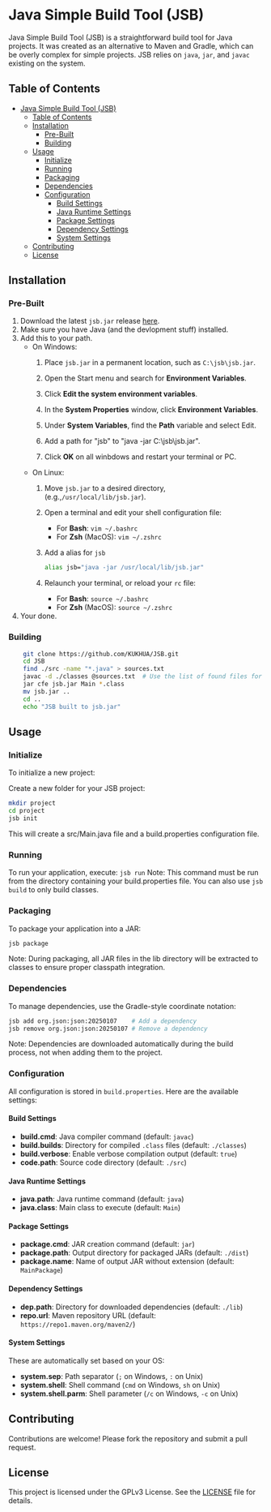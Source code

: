 # Java Simple Build Tool (JSB)

Java Simple Build Tool (JSB) is a straightforward build tool for Java projects. It was created as an alternative to Maven and Gradle, which can be overly complex for simple projects. JSB relies on `java`, `jar`, and `javac` existing on the system.

## Table of Contents
- [Java Simple Build Tool (JSB)](#java-simple-build-tool-jsb)
  - [Table of Contents](#table-of-contents)
  - [Installation](#installation)
    - [Pre-Built](#pre-built)
    - [Building](#building)
  - [Usage](#usage)
    - [Initialize](#initialize)
    - [Running](#running)
    - [Packaging](#packaging)
    - [Dependencies](#dependencies)
    - [Configuration](#configuration)
      - [Build Settings](#build-settings)
      - [Java Runtime Settings](#java-runtime-settings)
      - [Package Settings](#package-settings)
      - [Dependency Settings](#dependency-settings)
      - [System Settings](#system-settings)
  - [Contributing](#contributing)
  - [License](#license)


## Installation
### Pre-Built
1. Download the latest `jsb.jar` release [here](https://github.com/KUKHUA/JSB/releases).
3. Make sure you have Java (and the devlopment stuff) installed.
2. Add this to your path.
    * On Windows:
        1.  Place `jsb.jar` in a permanent location, such as `C:\jsb\jsb.jar`.

        2.  Open the Start menu and search for **Environment Variables**.

        3.  Click **Edit the system environment variables**.

        4.  In the **System Properties** window, click **Environment Variables**.

        5.  Under **System Variables**, find the **Path** variable and select Edit.

        6. Add a path for "jsb" to "java -jar C:\jsb\jsb.jar".

        7.  Click **OK** on all winbdows and restart your terminal or PC.
    * On Linux:
        1.  Move `jsb.jar` to a desired directory, (e.g.,`/usr/local/lib/jsb.jar`).

        2.  Open a terminal and edit your shell configuration file:
            * For **Bash**: `vim ~/.bashrc`
            * For **Zsh** (MacOS): `vim ~/.zshrc`

        3. Add a alias for `jsb`
            ```bash
            alias jsb="java -jar /usr/local/lib/jsb.jar"
            ```

        4. Relaunch your terminal, or reload your `rc` file:
            * For **Bash**: `source ~/.bashrc `
            * For **Zsh** (MacOS): `source ~/.zshrc` 
4. Your done.

### Building
```bash
    git clone https://github.com/KUKHUA/JSB.git
    cd JSB
    find ./src -name "*.java" > sources.txt
    javac -d ./classes @sources.txt  # Use the list of found files for compilation
    jar cfe jsb.jar Main *.class
    mv jsb.jar ..
    cd ..
    echo "JSB built to jsb.jar"
````

## Usage
### Initialize
To initialize a new project:

Create a new folder for your JSB project:
```bash
mkdir project
cd project
jsb init
```
This will create a src/Main.java file and a build.properties configuration file.

### Running
To run your application, execute: `jsb run`
Note: This command must be run from the directory containing your build.properties file. You can also use `jsb build` to only build classes.

### Packaging
To package your application into a JAR:
```bash
jsb package
```
Note: During packaging, all JAR files in the lib directory will be extracted to classes to ensure proper classpath integration.

### Dependencies
To manage dependencies, use the Gradle-style coordinate notation:
```bash
jsb add org.json:json:20250107    # Add a dependency
jsb remove org.json:json:20250107 # Remove a dependency
```
Note: Dependencies are downloaded automatically during the build process, not when adding them to the project.

### Configuration
All configuration is stored in `build.properties`. Here are the available settings:

#### Build Settings
- **build.cmd**: Java compiler command (default: `javac`)
- **build.builds**: Directory for compiled `.class` files (default: `./classes`)
- **build.verbose**: Enable verbose compilation output (default: `true`)
- **code.path**: Source code directory (default: `./src`)

#### Java Runtime Settings  
- **java.path**: Java runtime command (default: `java`)
- **java.class**: Main class to execute (default: `Main`)

#### Package Settings
- **package.cmd**: JAR creation command (default: `jar`)
- **package.path**: Output directory for packaged JARs (default: `./dist`) 
- **package.name**: Name of output JAR without extension (default: `MainPackage`)

#### Dependency Settings
- **dep.path**: Directory for downloaded dependencies (default: `./lib`)
- **repo.url**: Maven repository URL (default: `https://repo1.maven.org/maven2/`)

#### System Settings
These are automatically set based on your OS:
- **system.sep**: Path separator (`;` on Windows, `:` on Unix)
- **system.shell**: Shell command (`cmd` on Windows, `sh` on Unix) 
- **system.shell.parm**: Shell parameter (`/c` on Windows, `-c` on Unix)

## Contributing

Contributions are welcome! Please fork the repository and submit a pull request.

## License

This project is licensed under the GPLv3 License. See the [LICENSE](#) file for details.
